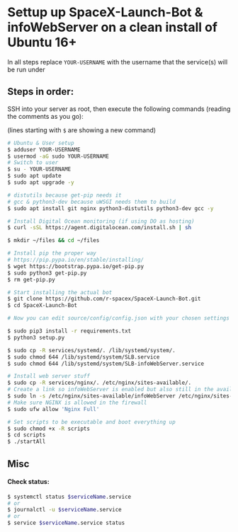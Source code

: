 # Settup up SpaceX-Launch-Bot & infoWebServer on a clean install of Ubuntu 16+

In all steps replace `YOUR-USERNAME` with the username that the service(s) will be run under

## Steps in order:

SSH into your server as root, then execute the following commands (reading the comments as you go):

(lines starting with `$` are showing a new command)

```bash
# Ubuntu & User setup
$ adduser YOUR-USERNAME
$ usermod -aG sudo YOUR-USERNAME
# Switch to user
$ su - YOUR-USERNAME
$ sudo apt update
$ sudo apt upgrade -y

# distutils because get-pip needs it
# gcc & python3-dev because uWSGI needs them to build
$ sudo apt install git nginx python3-distutils python3-dev gcc -y

# Install Digital Ocean monitoring (if using DO as hosting)
$ curl -sSL https://agent.digitalocean.com/install.sh | sh

$ mkdir ~/files && cd ~/files

# Install pip the proper way
# https://pip.pypa.io/en/stable/installing/
$ wget https://bootstrap.pypa.io/get-pip.py
$ sudo python3 get-pip.py
$ rm get-pip.py

# Start installing the actual bot
$ git clone https://github.com/r-spacex/SpaceX-Launch-Bot.git
$ cd SpaceX-Launch-Bot

# Now you can edit source/config/config.json with your chosen settings

$ sudo pip3 install -r requirements.txt
$ python3 setup.py

$ sudo cp -R services/systemd/. /lib/systemd/system/.
$ sudo chmod 644 /lib/systemd/system/SLB.service
$ sudo chmod 644 /lib/systemd/system/SLB-infoWebServer.service

# Install web server stuff
$ sudo cp -R services/nginx/. /etc/nginx/sites-available/.
# Create a link so infoWebServer is enabled but also still in the available dir
$ sudo ln -s /etc/nginx/sites-available/infoWebServer /etc/nginx/sites-enabled
# Make sure NGINX is allowed in the firewall
$ sudo ufw allow 'Nginx Full'

# Set scripts to be executable and boot everything up
$ sudo chmod +x -R scripts
$ cd scripts
$ ./startAll
```

## Misc

#### Check status:

```bash
$ systemctl status $serviceName.service
# or
$ journalctl -u $serviceName.service
# or
$ service $serviceName.service status
```

